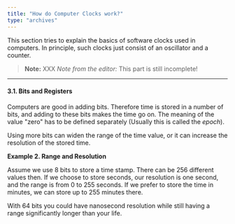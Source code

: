 ```yaml
---
title: "How do Computer Clocks work?"
type: "archives"
--- 
```


This section tries to explain the basics of software clocks used in computers. In principle, such clocks just consist of an oscillator and a counter.

> **Note:** XXX _Note from the editor:_ This part is still incomplete!

* * *

#### 3.1. Bits and Registers

Computers are good in adding bits. Therefore time is stored in a number of bits, and adding to these bits makes the time go on. The meaning of the value "zero" has to be defined separately (Usually this is called the _epoch_).

Using more bits can widen the range of the time value, or it can increase the resolution of the stored time.

**Example 2. Range and Resolution**

Assume we use 8 bits to store a time stamp. There can be 256 different values then. If we choose to store seconds, our resolution is one second, and the range is from 0 to 255 seconds. If we prefer to store the time in minutes, we can store up to 255 minutes there.

With 64 bits you could have nanosecond resolution while still having a range significantly longer than your life.